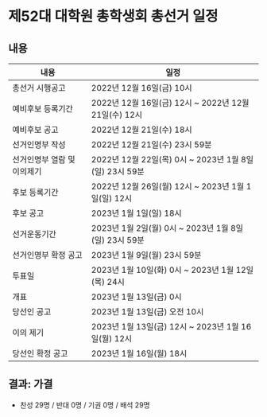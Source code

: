 제52대 대학원 총학생회 총선거 일정
===

## 내용

| 내용 | 일정 | 
|---|---|
| 총선거 시행공고 | 2022년 12월 16일(금) 10시 | 
| 예비후보 등록기간 | 2022년 12월 16일(금) 12시 ~ 2022년 12월 21일(수) 12시 | 
| 예비후보 공고 | 2022년 12월 21일(수) 18시 | 
| 선거인명부 작성 | 2022년 12월 21일(수) 23시 59분 | 
| 선거인명부 열람 및 이의제기 | 2022년 12월 22일(목) 0시 ~ 2023년 1월 8일(일) 23시 59분 | 
| 후보 등록기간 | 2022년 12월 26일(월) 12시 ~ 2023년 1월 1일(일) 12시 | 
| 후보 공고 | 2023년 1월 1일(일) 18시 | 
| 선거운동기간 | 2023년 1월 2일(월) 0시 ~ 2023년 1월 8일(일) 23시 59분 | 
| 선거인명부 확정 공고 | 2023년 1월 9일(월) 23시 59분 | 
| 투표일 | 2023년 1월 10일(화) 0시 ~ 2023년 1월 12일(목) 24시 | 
| 개표 | 2023년 1월 13일(금) 0시
| 당선인 공고 | 2023년 1월 13일(금) 오전 10시 | 
| 이의 제기 | 2023년 1월 13일(금) 12시 ~ 2023년 1월 16일(월) 12시 | 
| 당선인 확정 공고 | 2023년 1월 16일(월) 18시 | 


## 결과: 가결
- 찬성 29명 / 반대 0명 / 기권 0명 / 배석 29명
